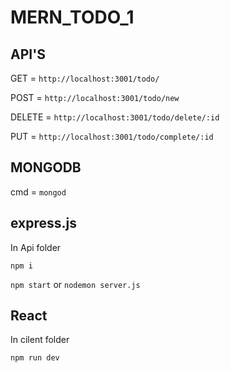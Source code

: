 # MERN_TODO_1


## API'S

GET = `http://localhost:3001/todo/`

POST = `http://localhost:3001/todo/new`

DELETE = `http://localhost:3001/todo/delete/:id`

PUT = `http://localhost:3001/todo/complete/:id`


## MONGODB

cmd = `mongod`


## express.js

In Api folder

`npm i`

`npm start` or `nodemon server.js`

## React

In cilent folder

`npm run dev`
